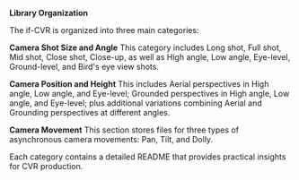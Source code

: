 **Library Organization**

The if-CVR is organized into three main categories:

**Camera Shot Size and Angle**
This category includes Long shot, Full shot, Mid shot, Close shot, Close-up, as well as High angle, Low angle, Eye-level, Ground-level, and Bird's eye view shots.

**Camera Position and Height**
This includes Aerial perspectives in High angle, Low angle, and Eye-level; Grounded perspectives in High angle, Low angle, and Eye-level; plus additional variations combining Aerial and Grounding perspectives at different angles.

**Camera Movement**
This section stores files for three types of asynchronous camera movements: Pan, Tilt, and Dolly.

Each category contains a detailed README that provides practical insights for CVR production.

